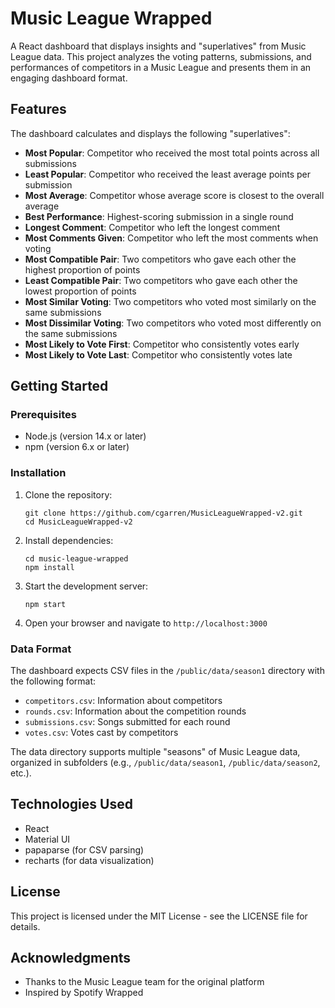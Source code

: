 # Music League Wrapped

A React dashboard that displays insights and "superlatives" from Music League data. This project analyzes the voting patterns, submissions, and performances of competitors in a Music League and presents them in an engaging dashboard format.

## Features

The dashboard calculates and displays the following "superlatives":

- **Most Popular**: Competitor who received the most total points across all submissions
- **Least Popular**: Competitor who received the least average points per submission
- **Most Average**: Competitor whose average score is closest to the overall average
- **Best Performance**: Highest-scoring submission in a single round
- **Longest Comment**: Competitor who left the longest comment
- **Most Comments Given**: Competitor who left the most comments when voting
- **Most Compatible Pair**: Two competitors who gave each other the highest proportion of points
- **Least Compatible Pair**: Two competitors who gave each other the lowest proportion of points
- **Most Similar Voting**: Two competitors who voted most similarly on the same submissions
- **Most Dissimilar Voting**: Two competitors who voted most differently on the same submissions
- **Most Likely to Vote First**: Competitor who consistently votes early
- **Most Likely to Vote Last**: Competitor who consistently votes late

## Getting Started

### Prerequisites

- Node.js (version 14.x or later)
- npm (version 6.x or later)

### Installation

1. Clone the repository:
   ```
   git clone https://github.com/cgarren/MusicLeagueWrapped-v2.git
   cd MusicLeagueWrapped-v2
   ```

2. Install dependencies:
   ```
   cd music-league-wrapped
   npm install
   ```

3. Start the development server:
   ```
   npm start
   ```

4. Open your browser and navigate to `http://localhost:3000`

### Data Format

The dashboard expects CSV files in the `/public/data/season1` directory with the following format:

- `competitors.csv`: Information about competitors
- `rounds.csv`: Information about the competition rounds
- `submissions.csv`: Songs submitted for each round
- `votes.csv`: Votes cast by competitors

The data directory supports multiple "seasons" of Music League data, organized in subfolders (e.g., `/public/data/season1`, `/public/data/season2`, etc.).

## Technologies Used

- React
- Material UI
- papaparse (for CSV parsing)
- recharts (for data visualization)

## License

This project is licensed under the MIT License - see the LICENSE file for details.

## Acknowledgments

- Thanks to the Music League team for the original platform
- Inspired by Spotify Wrapped 